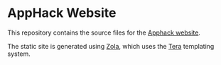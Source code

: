 # AppHack Website

This repository contains the source files for the [Apphack website](https://cs.appstate.edu/apphack).

The static site is generated using [Zola](https://www.getzola.org/), which uses the [Tera](https://tera.netlify.app/) templating system.
